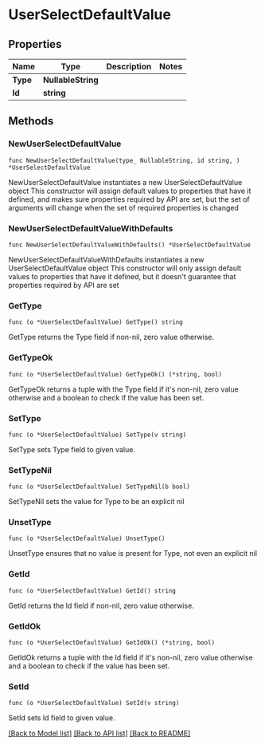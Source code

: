 # UserSelectDefaultValue

## Properties

Name | Type | Description | Notes
------------ | ------------- | ------------- | -------------
**Type** | **NullableString** |  | 
**Id** | **string** |  | 

## Methods

### NewUserSelectDefaultValue

`func NewUserSelectDefaultValue(type_ NullableString, id string, ) *UserSelectDefaultValue`

NewUserSelectDefaultValue instantiates a new UserSelectDefaultValue object
This constructor will assign default values to properties that have it defined,
and makes sure properties required by API are set, but the set of arguments
will change when the set of required properties is changed

### NewUserSelectDefaultValueWithDefaults

`func NewUserSelectDefaultValueWithDefaults() *UserSelectDefaultValue`

NewUserSelectDefaultValueWithDefaults instantiates a new UserSelectDefaultValue object
This constructor will only assign default values to properties that have it defined,
but it doesn't guarantee that properties required by API are set

### GetType

`func (o *UserSelectDefaultValue) GetType() string`

GetType returns the Type field if non-nil, zero value otherwise.

### GetTypeOk

`func (o *UserSelectDefaultValue) GetTypeOk() (*string, bool)`

GetTypeOk returns a tuple with the Type field if it's non-nil, zero value otherwise
and a boolean to check if the value has been set.

### SetType

`func (o *UserSelectDefaultValue) SetType(v string)`

SetType sets Type field to given value.


### SetTypeNil

`func (o *UserSelectDefaultValue) SetTypeNil(b bool)`

 SetTypeNil sets the value for Type to be an explicit nil

### UnsetType
`func (o *UserSelectDefaultValue) UnsetType()`

UnsetType ensures that no value is present for Type, not even an explicit nil
### GetId

`func (o *UserSelectDefaultValue) GetId() string`

GetId returns the Id field if non-nil, zero value otherwise.

### GetIdOk

`func (o *UserSelectDefaultValue) GetIdOk() (*string, bool)`

GetIdOk returns a tuple with the Id field if it's non-nil, zero value otherwise
and a boolean to check if the value has been set.

### SetId

`func (o *UserSelectDefaultValue) SetId(v string)`

SetId sets Id field to given value.



[[Back to Model list]](../README.md#documentation-for-models) [[Back to API list]](../README.md#documentation-for-api-endpoints) [[Back to README]](../README.md)


